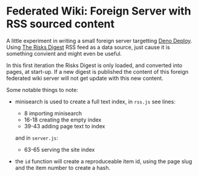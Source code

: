 # Federated Wiki: Foreign Server with RSS sourced content

A little experiment in writing a small foreign server targetting [Deno Deploy](https://deno.com/deploy). Using [The Risks Digest](http://catless.ncl.ac.uk/Risks/) RSS feed as a data source, just cause it is something convient and might even be useful.

In this first iteration the Risks Digest is only loaded, and converted into pages, at start-up. If a new digest is published the content of this foreign federated wiki server will not get update with this new content.

Some notable things to note:
* minisearch is used to create a full text index, in `rss.js` see lines:
  * 8 importing minisearch
  * 16-18 creating the empty index
  * 39-43 adding page text to index

  and in `server.js`:
  * 63-65 serving the site index

* the `id` function will create a reproduceable item id, using the page slug and the item number to create a hash.
